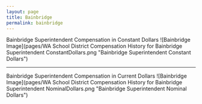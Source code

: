 ```yaml
---
layout: page
title: Bainbridge
permalink: bainbridge
---
```



Bainbridge Superintendent Compensation in Constant Dollars
![Bainbridge Image](pages/WA School District Compensation History for Bainbridge Superintendent ConstantDollars.png "Bainbridge Superintendent Constant Dollars")
___

Bainbridge Superintendent Compensation in Current Dollars
![Bainbridge Image](pages/WA School District Compensation History for Bainbridge Superintendent NominalDollars.png "Bainbridge Superintendent Nominal Dollars")